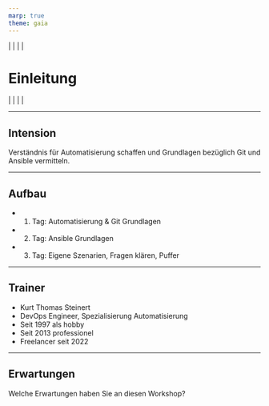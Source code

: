 ```yaml
---
marp: true
theme: gaia
---
```

<style>
img[alt~="center"] {
  display: block;
  margin: 0 auto;
}
</style>

|
|
|
|

# Einleitung

|
|
|
|

---

## Intension

Verständnis für Automatisierung schaffen und Grundlagen bezüglich Git und Ansible vermitteln.

---

## Aufbau

- 1. Tag: Automatisierung & Git Grundlagen
- 2. Tag: Ansible Grundlagen
- 3. Tag: Eigene Szenarien, Fragen klären, Puffer

---

## Trainer

- Kurt Thomas Steinert
- DevOps Engineer, Spezialisierung Automatisierung
- Seit 1997 als hobby
- Seit 2013 professionel
- Freelancer seit 2022

---

## Erwartungen

Welche Erwartungen haben Sie an diesen Workshop?
